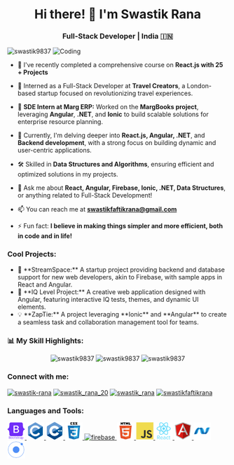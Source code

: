 <h1 align="center">Hi there! 👋 I'm Swastik Rana</h1>
<h3 align="center">Full-Stack Developer | India 🇮🇳</h3>

<img align="right" alt="Coding" width="400" src="https://cdn.dribbble.com/users/1059583/screenshots/4171367/coding-freak.gif" > 

<p align="left"> <img src="https://komarev.com/ghpvc/?username=swastik9837&label=Profile%20views&color=0e75b6&style=flat" alt="swastik9837" /> </p>

- 🔭 I've recently completed a comprehensive course on **React.js with 25 + Projects**

- 💼 Interned as a Full-Stack Developer at **Travel Creators**, a London-based startup focused on revolutionizing travel experiences.

- 💼 **SDE Intern at Marg ERP:** Worked on the **MargBooks project**, leveraging **Angular**, **.NET**, and **Ionic** to build scalable solutions for enterprise resource planning.

- 🌱 Currently, I'm delving deeper into **React.js, Angular, .NET**, and **Backend development**, with a strong focus on building dynamic and user-centric applications.

- 🛠️ Skilled in **Data Structures and Algorithms**, ensuring efficient and optimized solutions in my projects.

- 💬 Ask me about **React, Angular, Firebase, Ionic, .NET, Data Structures**, or anything related to Full-Stack Development!

- 📫 You can reach me at **swastikfaftikrana@gmail.com**

- ⚡ Fun fact: **I believe in making things simpler and more efficient, both in code and in life!**

<h3 align="left">Cool Projects:</h3>
<ul>
  <li>🚀 **StreamSpace:** A startup project providing backend and database support for new web developers, akin to Firebase, with sample apps in React and Angular.</li>
  <li>🧠 **IQ Level Project:** A creative web application designed with Angular, featuring interactive IQ tests, themes, and dynamic UI elements.</li>
  <li>💡 **ZapTie:** A project leveraging **Ionic** and **Angular** to create a seamless task and collaboration management tool for teams.</li>
</ul>

<h3 align="left">📊 My Skill Highlights:</h3>
<div align="center">
<img src="https://github-readme-stats.vercel.app/api/top-langs?username=swastik9837&show_icons=true&locale=en&layout=compact" alt="swastik9837">
<img src="https://github-readme-stats.vercel.app/api?username=swastik9837&show_icons=true&locale=en" alt="swastik9837">
<img src="https://github-readme-streak-stats.herokuapp.com/?user=swastik9837&" alt="swastik9837">
</div>

<h3 align="left">Connect with me:</h3>
<p align="left">
<a href="https://linkedin.com/in/swastik-rana" target="blank"><img align="center" src="https://raw.githubusercontent.com/rahuldkjain/github-profile-readme-generator/master/src/images/icons/Social/linked-in-alt.svg" alt="swastik-rana" height="30" width="40" /></a>
<a href="https://instagram.com/swastik_rana_20" target="blank"><img align="center" src="https://raw.githubusercontent.com/rahuldkjain/github-profile-readme-generator/master/src/images/icons/Social/instagram.svg" alt="swastik_rana_20" height="30" width="40" /></a>
<a href="https://www.leetcode.com/swastik_rana" target="blank"><img align="center" src="https://raw.githubusercontent.com/rahuldkjain/github-profile-readme-generator/master/src/images/icons/Social/leet-code.svg" alt="swastik_rana" height="30" width="40" /></a>
<a href="https://auth.geeksforgeeks.org/user/swastikfaftikrana" target="blank"><img align="center" src="https://raw.githubusercontent.com/rahuldkjain/github-profile-readme-generator/master/src/images/icons/Social/geeks-for-geeks.svg" alt="swastikfaftikrana" height="30" width="40" /></a>
</p>

<h3 align="left">Languages and Tools:</h3>
<p align="left"> 
<a href="https://getbootstrap.com" target="_blank" rel="noreferrer"> <img src="https://raw.githubusercontent.com/devicons/devicon/master/icons/bootstrap/bootstrap-plain-wordmark.svg" alt="bootstrap" width="40" height="40"/> </a> 
<a href="https://www.cprogramming.com/" target="_blank" rel="noreferrer"> <img src="https://raw.githubusercontent.com/devicons/devicon/master/icons/c/c-original.svg" alt="c" width="40" height="40"/> </a> 
<a href="https://www.w3schools.com/cpp/" target="_blank" rel="noreferrer"> <img src="https://raw.githubusercontent.com/devicons/devicon/master/icons/cplusplus/cplusplus-original.svg" alt="cplusplus" width="40" height="40"/> </a> 
<a href="https://www.w3schools.com/css/" target="_blank" rel="noreferrer"> <img src="https://raw.githubusercontent.com/devicons/devicon/master/icons/css3/css3-original-wordmark.svg" alt="css3" width="40" height="40"/> </a> 
<a href="https://firebase.google.com/" target="_blank" rel="noreferrer"> <img src="https://www.vectorlogo.zone/logos/firebase/firebase-icon.svg" alt="firebase" width="40" height="40"/> </a> 
<a href="https://www.w3.org/html/" target="_blank" rel="noreferrer"> <img src="https://raw.githubusercontent.com/devicons/devicon/master/icons/html5/html5-original-wordmark.svg" alt="html5" width="40" height="40"/> </a> 
<a href="https://developer.mozilla.org/en-US/docs/Web/JavaScript" target="_blank" rel="noreferrer"> <img src="https://raw.githubusercontent.com/devicons/devicon/master/icons/javascript/javascript-original.svg" alt="javascript" width="40" height="40"/> </a> 
<a href="https://reactjs.org/" target="_blank" rel="noreferrer"> <img src="https://raw.githubusercontent.com/devicons/devicon/master/icons/react/react-original-wordmark.svg" alt="react" width="40" height="40"/> </a> 
<a href="https://angular.io/" target="_blank" rel="noreferrer"> <img src="https://raw.githubusercontent.com/devicons/devicon/master/icons/angularjs/angularjs-original.svg" alt="angular" width="40" height="40"/> </a>
<a href="https://dotnet.microsoft.com/" target="_blank" rel="noreferrer"> <img src="https://raw.githubusercontent.com/devicons/devicon/master/icons/dot-net/dot-net-original.svg" alt=".NET" width="40" height="40"/> </a>
<a href="https://ionicframework.com/" target="_blank" rel="noreferrer"> <img src="https://raw.githubusercontent.com/devicons/devicon/master/icons/ionic/ionic-original.svg" alt="ionic" width="40" height="40"/> </a>
</p>
